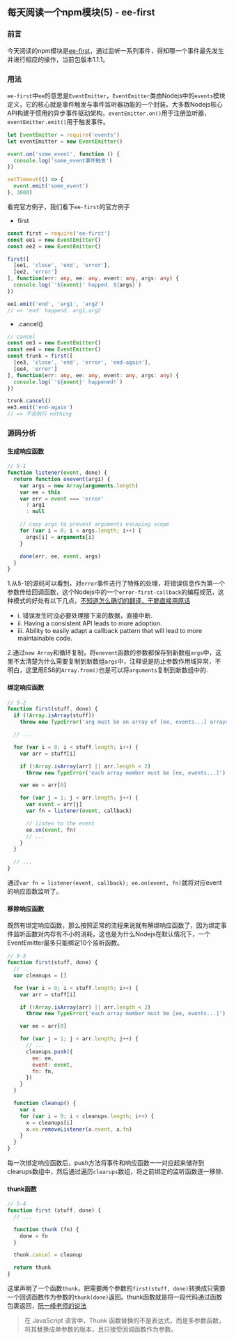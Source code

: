 ## 每天阅读一个npm模块(5) - ee-first

### 前言
今天阅读的npm模块是[ee-first](https://www.npmjs.com/package/ee-first)，通过监听一系列事件，得知哪一个事件最先发生并进行相应的操作，当前包版本1.1.1。

### 用法
`ee-first`中`ee`的意思是`EventEmitter`，`EventEmitter`类由Nodejs中的`events`模块定义，它的核心就是事件触发与事件监听器功能的一个封装。大多数Nodejs核心API构建于惯用的异步事件驱动架构，`eventEmitter.on()`用于注册监听器，`eventEmitter.emit()`用于触发事件。
```javascript
let EventEmitter = require('events')
let eventEmitter = new EventEmitter()

event.on('some_event', function () {
  console.log('some_event事件触发')
})

setTimeout(() => {
  event.emit('some_event')
}, 3000)
```
看完官方例子，我们看下`ee-first`的官方例子

* first
```typescript
const first = require('ee-first')
const ee1 = new EventEmitter()
const ee2 = new EventEmitter()

first([
  [ee1, 'close', 'end', 'error'],
  [ee2, 'error']
], function(err: any, ee: any, event: any, args: any) {
  console.log(`'${event}' happed. ${args}`)
})

ee1.emit('end', 'arg1', 'arg2')
// => 'end' happend. arg1,arg2
```
* .cancel()
```typescript
// cancel
const ee3 = new EventEmitter()
const ee4 = new EventEmitter()
const trunk = first([
  [ee3, 'close', 'end', 'error', 'end-again'],
  [ee4, 'error']
], function(err: any, ee: any, event: any, args: any) {
  console.log(`'${event}' happened!`)
})

trunk.cancel()
ee3.emit('end-again')
// => 不会执行 nothing
```

### 源码分析

#### 生成响应函数
```javascript
// 5-1
function listener(event, done) {
  return function onevent(arg1) {
    var args = new Array(arguments.length)
    var ee = this
    var err = event === 'error'
      ? arg1
      : null

    // copy args to prevent arguments escaping scope
    for (var i = 0; i < args.length; i++) {
      args[i] = arguments[i]
    }

    done(err, ee, event, args)
  }
}
```
1.从5-1的源码可以看到，对`error`事件进行了特殊的处理，将错误信息作为第一个参数传给回调函数，这个Nodejs中的一个`error-first-callback`的编程规范，这种模式的好处有以下几点，[不知道怎么确切的翻译，干脆直接用原话](https://github.com/30-seconds/30-seconds-of-interviews/blob/master/questions/node-error-first-callback.md)
 - i. 错误发生时没必要处理接下来的数据，直接中断.
 - ii. Having a consistent API leads to more adoption.
 - iii. Ability to easily adapt a callback pattern that will lead to more maintainable code.

2.通过`new Array`和循环复制，将`onevent`函数的参数都保存到新数组`args`中，这里不太清楚为什么需要复制到新数组`args`中，注释说是防止参数作用域异常，不明白，这里用ES6的`Array.from()`也是可以将`arguments`复制到新数组中的.

#### 绑定响应函数
```javascript
// 5-2
function first(stuff, done) {
  if (!Array.isArray(stuff))
    throw new TypeError('arg must be an array of [ee, events...] arrays')

  // ...

  for (var i = 0; i < stuff.length; i++) {
    var arr = stuff[i]

    if (!Array.isArray(arr) || arr.length < 2)
      throw new TypeError('each array member must be [ee, events...]')

    var ee = arr[0]

    for (var j = 1; j < arr.length; j++) {
      var event = arr[j]
      var fn = listener(event, callback)

      // listen to the event
      ee.on(event, fn)
      // ...
    }
  }

  // ...
}
```
通过`var fn = listener(event, callback); ee.on(event, fn)`就将对应event的响应函数监听了。

#### 移除响应函数
既然有绑定响应函数，那么按照正常的流程来说就有解绑响应函数了，因为绑定事件监听函数对内存有不小的消耗，这也是为什么Nodejs在默认情况下，一个EventEmitter最多只能绑定10个监听函数。
```javascript
// 5-3
function first(stuff, done) {
  // ...
  var cleanups = []

  for (var i = 0; i < stuff.length; i++) {
    var arr = stuff[i]

    if (!Array.isArray(arr) || arr.length < 2)
      throw new TypeError('each array member must be [ee, events...]')

    var ee = arr[0]

    for (var j = 1; j < arr.length; j++) {
      // ...
      cleanups.push({
        ee: ee,
        event: event,
        fn: fn,
      })
    }
  }

  function cleanup() {
    var x
    for (var i = 0; i < cleanups.length; i++) {
      x = cleanups[i]
      x.ee.removeListener(x.event, x.fn)
    }
  }
}
```
每一次绑定响应函数后，push方法将事件和响应函数一一对应起来储存到clearups数组中，然后通过遍历`clearups`数组，将之前绑定的监听函数逐一移除.

#### thunk函数
```javascript
// 5-4
function first (stuff, done) {
  // ...

  function thunk (fn) {
    done = fn
  }

  thunk.cancel = cleanup

  return thunk
}
```
这里声明了一个函数`thunk`，把需要两个参数的`first(stuff, done)`转换成只需要一个回调函数作为参数的`thunk(done)`返回。thunk函数就是将一段代码通过函数包裹返回，[阮一峰老师的说法](http://www.ruanyifeng.com/blog/2015/05/thunk.html)
> 在 JavaScript 语言中，Thunk 函数替换的不是表达式，而是多参数函数，将其替换成单参数的版本，且只接受回调函数作为参数。


